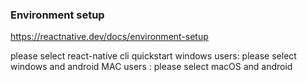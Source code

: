 ### Environment setup 

https://reactnative.dev/docs/environment-setup

please select react-native cli quickstart
windows users: please select windows and android
MAC users : please select macOS and android

